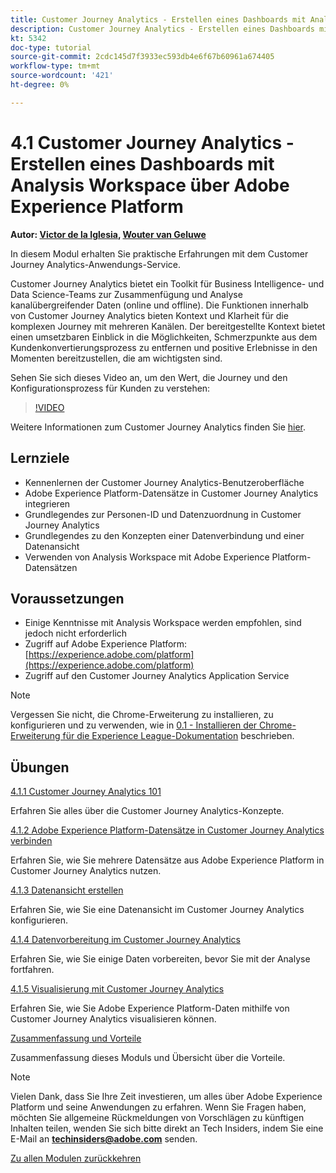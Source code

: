```yaml
---
title: Customer Journey Analytics - Erstellen eines Dashboards mit Analysis Workspace über Adobe Experience Platform
description: Customer Journey Analytics - Erstellen eines Dashboards mit Analysis Workspace über Adobe Experience Platform
kt: 5342
doc-type: tutorial
source-git-commit: 2cdc145d7f3933ec593db4e6f67b60961a674405
workflow-type: tm+mt
source-wordcount: '421'
ht-degree: 0%

---
```


# 4.1 Customer Journey Analytics - Erstellen eines Dashboards mit Analysis Workspace über Adobe Experience Platform

**Autor: [Victor de la Iglesia](https://www.linkedin.com/in/victordelaiglesia/), [Wouter van Geluwe](https://www.linkedin.com/in/woutervangeluwe/)**

In diesem Modul erhalten Sie praktische Erfahrungen mit dem Customer Journey Analytics-Anwendungs-Service.

Customer Journey Analytics bietet ein Toolkit für Business Intelligence- und Data Science-Teams zur Zusammenfügung und Analyse kanalübergreifender Daten (online und offline). Die Funktionen innerhalb von Customer Journey Analytics bieten Kontext und Klarheit für die komplexen Journey mit mehreren Kanälen. Der bereitgestellte Kontext bietet einen umsetzbaren Einblick in die Möglichkeiten, Schmerzpunkte aus dem Kundenkonvertierungsprozess zu entfernen und positive Erlebnisse in den Momenten bereitzustellen, die am wichtigsten sind.


Sehen Sie sich dieses Video an, um den Wert, die Journey und den Konfigurationsprozess für Kunden zu verstehen:

>[!VIDEO](https://video.tv.adobe.com/v/327188?quality=12&learn=on)

Weitere Informationen zum Customer Journey Analytics finden Sie [hier](https://spark.adobe.com/page/t62eiRu9l6iWJ/).

## Lernziele

- Kennenlernen der Customer Journey Analytics-Benutzeroberfläche
- Adobe Experience Platform-Datensätze in Customer Journey Analytics integrieren
- Grundlegendes zur Personen-ID und Datenzuordnung in Customer Journey Analytics
- Grundlegendes zu den Konzepten einer Datenverbindung und einer Datenansicht
- Verwenden von Analysis Workspace mit Adobe Experience Platform-Datensätzen

## Voraussetzungen

- Einige Kenntnisse mit Analysis Workspace werden empfohlen, sind jedoch nicht erforderlich
- Zugriff auf Adobe Experience Platform: [https://experience.adobe.com/platform](https://experience.adobe.com/platform)
- Zugriff auf den Customer Journey Analytics Application Service

>[!NOTE]
>
>Vergessen Sie nicht, die Chrome-Erweiterung zu installieren, zu konfigurieren und zu verwenden, wie in [0.1 - Installieren der Chrome-Erweiterung für die Experience League-Dokumentation](../../gettingstarted/gettingstarted/ex1.md) beschrieben.

## Übungen

[4.1.1 Customer Journey Analytics 101](./ex1.md)

Erfahren Sie alles über die Customer Journey Analytics-Konzepte.

[4.1.2 Adobe Experience Platform-Datensätze in Customer Journey Analytics verbinden](./ex2.md)

Erfahren Sie, wie Sie mehrere Datensätze aus Adobe Experience Platform in Customer Journey Analytics nutzen.

[4.1.3 Datenansicht erstellen](./ex3.md)

Erfahren Sie, wie Sie eine Datenansicht im Customer Journey Analytics konfigurieren.

[4.1.4 Datenvorbereitung im Customer Journey Analytics](./ex4.md)

Erfahren Sie, wie Sie einige Daten vorbereiten, bevor Sie mit der Analyse fortfahren.

[4.1.5 Visualisierung mit Customer Journey Analytics](./ex5.md)

Erfahren Sie, wie Sie Adobe Experience Platform-Daten mithilfe von Customer Journey Analytics visualisieren können.

[Zusammenfassung und Vorteile](./summary.md)

Zusammenfassung dieses Moduls und Übersicht über die Vorteile.

>[!NOTE]
>
>Vielen Dank, dass Sie Ihre Zeit investieren, um alles über Adobe Experience Platform und seine Anwendungen zu erfahren. Wenn Sie Fragen haben, möchten Sie allgemeine Rückmeldungen von Vorschlägen zu künftigen Inhalten teilen, wenden Sie sich bitte direkt an Tech Insiders, indem Sie eine E-Mail an **techinsiders@adobe.com** senden.

[Zu allen Modulen zurückkehren](../../../overview.md)
